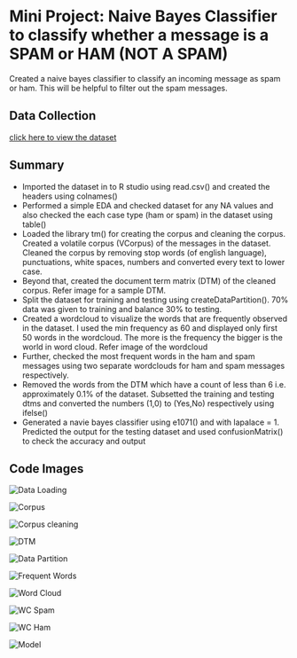 # Mini Project: Naive Bayes Classifier to classify whether a message is a SPAM or HAM (NOT A SPAM)

Created a naive bayes classifier to classify an incoming message as spam or ham. This will be helpful to filter out the spam messages.

## Data Collection
[click here to view the dataset](https://github.com/rohitraturi/Supervised-Machine-Learning/tree/master/SMS%20Classifier/spam.csv)

## Summary
- Imported the dataset in to R studio using read.csv() and created the headers using colnames()
- Performed a simple EDA and checked dataset for any NA values and also checked the each case type (ham or spam) in the dataset using table()
- Loaded the library tm() for creating the corpus and cleaning the corpus. Created a volatile corpus (VCorpus) of the messages in the dataset. Cleaned the corpus by removing stop words (of english language), punctuations, white spaces, numbers and converted every text to lower case.
- Beyond that, created the document term matrix (DTM) of the cleaned corpus. Refer image for a sample DTM.
- Split the dataset for training and testing using createDataPartition(). 70% data was given to training and balance 30% to testing.
- Created a wordcloud to visualize the words that are frequently observed in the dataset. I used the min frequency as 60 and displayed only first 50 words in the wordcloud. The more is the frequency the bigger is the world in word cloud. Refer image of the wordcloud
- Further, checked the most frequent words in the ham and spam messages using two separate wordclouds for ham and spam messages respectively.
- Removed the words from the DTM which have a count of less than 6 i.e. approximately 0.1% of the dataset. Subsetted the training and testing dtms and converted the numbers (1,0) to (Yes,No) respectively using ifelse()
- Generated a navie bayes classifier using e1071() and with lapalace = 1. Predicted the output for the testing dataset and used confusionMatrix() to check the accuracy and output

## Code Images

![Data Loading](https://github.com/rohitraturi/Supervised-Machine-Learning/blob/master/SMS%20Classifier/Analysis/dataloading.PNG)

![Corpus](https://github.com/rohitraturi/Supervised-Machine-Learning/blob/master/SMS%20Classifier/Analysis/corpus.PNG)

![Corpus cleaning](https://github.com/rohitraturi/Supervised-Machine-Learning/blob/master/SMS%20Classifier/Analysis/corpuscleaning.PNG)

![DTM](https://github.com/rohitraturi/Supervised-Machine-Learning/blob/master/SMS%20Classifier/Analysis/dtm.PNG)

![Data Partition](https://github.com/rohitraturi/Supervised-Machine-Learning/blob/master/SMS%20Classifier/Analysis/datapartition.PNG)

![Frequent Words](https://github.com/rohitraturi/Supervised-Machine-Learning/blob/master/SMS%20Classifier/Analysis/freqwords.PNG)

![Word Cloud](https://github.com/rohitraturi/Supervised-Machine-Learning/blob/master/SMS%20Classifier/Analysis/wc.PNG)

![WC Spam](https://github.com/rohitraturi/Supervised-Machine-Learning/blob/master/SMS%20Classifier/Analysis/wcspam.PNG)

![WC Ham](https://github.com/rohitraturi/Supervised-Machine-Learning/blob/master/SMS%20Classifier/Analysis/wcham.PNG)

![Model](https://github.com/rohitraturi/Supervised-Machine-Learning/blob/master/SMS%20Classifier/Analysis/model.PNG)
